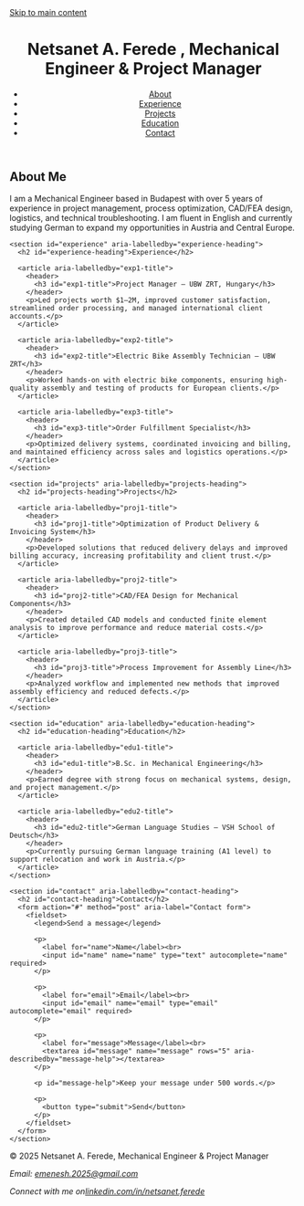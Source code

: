 <head>
  <!-- Essentials -->
  <meta charset="UTF-8">
  <meta name="viewport" content="width=device-width, initial-scale=1.0">
  <meta name="description" content="Portfolio of Netsanet A. Ferede – Mechanical Engineer & Project Manager. Showcasing experience, projects, education, and contact information.">
  <title>Netsanet A. Ferede, Mechanical Engineer & Project Manager</title>
</head>
<body>
  <a href="#main">Skip to main content</a>

  <header>
    <h1>Netsanet A. Ferede , Mechanical Engineer & Project Manager</h1>
    <nav aria-label="Primary">
      <ul>
        <li><a href="#about" aria-current="page">About</a></li>
        <li><a href="#experience">Experience</a></li>
        <li><a href="#projects">Projects</a></li>
        <li><a href="#education">Education</a></li>
        <li><a href="#contact">Contact</a></li>
      </ul>
    </nav>
  </header>

  <main id="main">
    <section id="about" aria-labelledby="about-heading">
      <h2 id="about-heading">About Me</h2>
      <p>I am a Mechanical Engineer based in Budapest with over 5 years of experience in project management, process optimization, CAD/FEA design, logistics, and technical troubleshooting. I am fluent in English and currently studying German to expand my opportunities in Austria and Central Europe.</p>
    </section>

    <section id="experience" aria-labelledby="experience-heading">
      <h2 id="experience-heading">Experience</h2>

      <article aria-labelledby="exp1-title">
        <header>
          <h3 id="exp1-title">Project Manager – UBW ZRT, Hungary</h3>
        </header>
        <p>Led projects worth $1–2M, improved customer satisfaction, streamlined order processing, and managed international client accounts.</p>
      </article>

      <article aria-labelledby="exp2-title">
        <header>
          <h3 id="exp2-title">Electric Bike Assembly Technician – UBW ZRT</h3>
        </header>
        <p>Worked hands-on with electric bike components, ensuring high-quality assembly and testing of products for European clients.</p>
      </article>

      <article aria-labelledby="exp3-title">
        <header>
          <h3 id="exp3-title">Order Fulfillment Specialist</h3>
        </header>
        <p>Optimized delivery systems, coordinated invoicing and billing, and maintained efficiency across sales and logistics operations.</p>
      </article>
    </section>

    <section id="projects" aria-labelledby="projects-heading">
      <h2 id="projects-heading">Projects</h2>

      <article aria-labelledby="proj1-title">
        <header>
          <h3 id="proj1-title">Optimization of Product Delivery & Invoicing System</h3>
        </header>
        <p>Developed solutions that reduced delivery delays and improved billing accuracy, increasing profitability and client trust.</p>
      </article>

      <article aria-labelledby="proj2-title">
        <header>
          <h3 id="proj2-title">CAD/FEA Design for Mechanical Components</h3>
        </header>
        <p>Created detailed CAD models and conducted finite element analysis to improve performance and reduce material costs.</p>
      </article>

      <article aria-labelledby="proj3-title">
        <header>
          <h3 id="proj3-title">Process Improvement for Assembly Line</h3>
        </header>
        <p>Analyzed workflow and implemented new methods that improved assembly efficiency and reduced defects.</p>
      </article>
    </section>

    <section id="education" aria-labelledby="education-heading">
      <h2 id="education-heading">Education</h2>

      <article aria-labelledby="edu1-title">
        <header>
          <h3 id="edu1-title">B.Sc. in Mechanical Engineering</h3>
        </header>
        <p>Earned degree with strong focus on mechanical systems, design, and project management.</p>
      </article>

      <article aria-labelledby="edu2-title">
        <header>
          <h3 id="edu2-title">German Language Studies – VSH School of Deutsch</h3>
        </header>
        <p>Currently pursuing German language training (A1 level) to support relocation and work in Austria.</p>
      </article>
    </section>

    <section id="contact" aria-labelledby="contact-heading">
      <h2 id="contact-heading">Contact</h2>
      <form action="#" method="post" aria-label="Contact form">
        <fieldset>
          <legend>Send a message</legend>

          <p>
            <label for="name">Name</label><br>
            <input id="name" name="name" type="text" autocomplete="name" required>
          </p>

          <p>
            <label for="email">Email</label><br>
            <input id="email" name="email" type="email" autocomplete="email" required>
          </p>

          <p>
            <label for="message">Message</label><br>
            <textarea id="message" name="message" rows="5" aria-describedby="message-help"></textarea>
          </p>

          <p id="message-help">Keep your message under 500 words.</p>

          <p>
            <button type="submit">Send</button>
          </p>
        </fieldset>
      </form>
    </section>
  </main>

  <footer>
    <p>&copy; 2025 Netsanet A. Ferede, Mechanical Engineer & Project Manager</p>
    <address aria-label="Contact information">
      Email: <a href="mailto:info@example.com">emenesh.2025@gmail.com</a><br>
     <p>Connect with me on<a href="https://linkedin.com/in/netsanet.Ferede">linkedin.com/in/netsanet.ferede</a>    </address>
  </footer>
</body>
</html>
